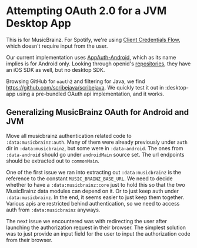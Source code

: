 # Attempting OAuth 2.0 for a JVM Desktop App

This is for MusicBrainz.
For Spotify, we're using [Client Credentials Flow](https://developer.spotify.com/documentation/web-api/tutorials/client-credentials-flow),
which doesn't require input from the user.

Our current implementation uses [AppAuth-Android](https://github.com/openid/AppAuth-Android),
which as its name implies is for Android only.
Looking through openid's [repositories](https://github.com/openid?q=AppAuth&type=all&language=&sort=),
they have an iOS SDK as well, but no desktop SDK.

Browsing GitHub for `oauth2` and filtering for Java, we find https://github.com/scribejava/scribejava.
We quickly test it out in :desktop-app using a pre-bundled OAuth api implementation,
and it works.

## Generalizing MusicBrainz OAuth for Android and JVM

Move all musicbrainz authentication related code to `:data:musicbrainz:auth`.
Many of them were already previously under `auth` dir in `:data:musicbrainz`,
but some were in `:data-android`.
The ones from `:data-android` should go under `androidMain` source set.
The url endpoints should be extracted out to `commonMain`.

One of the first issue we ran into extracting out `:data:musicbrainz` is the reference to the
constant `MUSIC_BRAINZ_BASE_URL`.
We need to decide whether to have a `:data:musicbrainz:core` just to hold this so that
the two MusicBrainz data modules can depend on it.
Or to just keep auth under `:data:musicbrainz`.
In the end, it seems easier to just keep them together.
Various apis are restricted behind authentication, so we need to access auth from `:data:musicbrainz` anyways.

The next issue we encountered was with redirecting the user after launching the authorization request
in their browser.
The simplest solution was to just provide an input field for the user to input the authorization code
from their browser.
